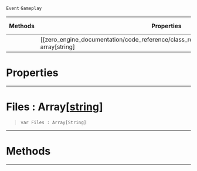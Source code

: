  `Event` `Gameplay`



|Methods|Properties|Base Classes|Derived Classes|
|---|---|---|---|
| |[[zero_engine_documentation/code_reference/class_reference/mousefiledropevent/#files-array[string] | Files]]|[mouseevent](https://github.com/ZilchEngine/ZilchDocs/blob/master/code_reference/class_reference/mouseevent.markdown)| |


 #  Properties


---  
 #  Files : Array[[string](https://github.com/ZilchEngine/ZilchDocs/blob/master/code_reference/nada_base_types/string.markdown)]

> 
> ``` lang=cpp, name=Nada
> var Files : Array[String]


---  
 #  Methods


---  
 

 